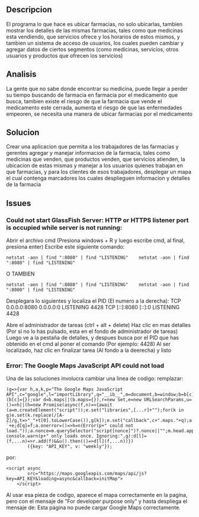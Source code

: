 ## Descripcion
El programa lo que hace es ubicar farmacias, no solo ubicarlas, tambien mostrar los detalles de las mismas farmacias, tales como que medicinas esta vendiendo, que servicios ofrece y los horarios de estos mismos, y tambien un sistema de acceso de usuarios, los cuales pueden cambiar y agregar datos de ciertos segmentos (como medicinas, servicios, otros usuarios y productos que ofrecen los servicios)

## Analisis
La gente que no sabe donde encontrar su medicina, puede llegar a perder su tiempo buscando de farmacia en farmacia por el medicamento que busca, tambien existe el riesgo de que la farmacia que vende el medicamento este cerrada, aumenta el riesgo de que las enfermedades empeoren, se necesita una manera de ubicar farmacias por el medicamento

## Solucion
Crear una aplicacion que permita a los trabajadores de las farmacias y gerentes agregar y manejar informacion de la farmacia, tales como medicinas que venden, que productos venden, que servicios atienden, la ubicacion de estas mismas y manejar a los usuarios quienes trabajan en que farmacias, y para los clientes de esos trabajadores, desplegar un mapa el cual contenga marcadores los cuales desplieguen informacion y detalles de la farmacia

## Issues
### Could not start GlassFish Server: HTTP or HTTPS listener port is occupied while server is not running:

Abrir el archivo cmd (Presiona windows + R y luego escribe cmd, al final, presiona enter)
Escribe este siguiente comando: 
```
netstat -aon | find ":8080" | find "LISTENING"    netstat -aon | find ":8080" | find "LISTENING"
```
O TAMBIEN
```
netstat -aon | find ":8080" | find "LISTENING"    netstat -aon | find ":8000" | find "LISTENING"
```
Desplegara lo siguientes y localiza el PID (El numero a la derecha):
  TCP    0.0.0.0:8080           0.0.0.0:0              LISTENING       4428
  TCP    [::]:8080              [::]:0                 LISTENING       4428

Abre el administrador de tareas (ctrl + alt + delete)
Haz clic en mas detalles (Por si no lo has pulsado, esta en el fondo de administrador de tareas)
Luego ve a la pestaña de detalles, y despues busca por el PID que has obtenido en el cmd al poner el comando (Por ejemplo: 4428)
Al ser localizado, haz clic en finalizar tarea (Al fondo a la deerecha) y listo
### Error: The Google Maps JavaScript API could not load
Una de las soluciones involucra cambiar una linea de codigo:
remplazar:
```
(g=>{var h,a,k,p="The Google Maps JavaScript API",c="google",l="importLibrary",q="__ib__",m=document,b=window;b=b[c]||(b[c]={});var d=b.maps||(b.maps={}),r=new Set,e=new URLSearchParams,u=()=>h||(h=new Promise(async(f,n)=>{await (a=m.createElement("script"));e.set("libraries",[...r]+"");for(k in g)e.set(k.replace(/[A-Z]/g,t=>"_"+t[0].toLowerCase()),g[k]);e.set("callback",c+".maps."+q);a.src=`https://maps.${c}apis.com/maps/api/js?`+e;d[q]=f;a.onerror=()=>h=n(Error(p+" could not load."));a.nonce=m.querySelector("script[nonce]")?.nonce||"";m.head.append(a)}));d[l]?console.warn(p+" only loads once. Ignoring:",g):d[l]=(f,...n)=>r.add(f)&&u().then(()=>d[l](f,...n))})
        ({key: "API_KEY", v: "weekly"});
```
por:
```
<script async
        src="https://maps.googleapis.com/maps/api/js?key=API_KEY&loading=async&callback=initMap">
    </script>
```
Al usar esa pieza de codigo, aparece el mapa correctamente en la pagina, pero con el mensaje de "For developer purpose only" y hasta despliega el mensaje de: Esta página no puede cargar Google Maps correctamente.

